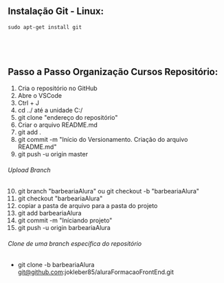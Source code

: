 ## Instalação Git - Linux:
``` 
sudo apt-get install git
```
## <br />

## Passo a Passo Organização Cursos Repositório:
1. Cria o repositório no GitHub
2. Abre o VSCode
3. Ctrl + J 
4. cd ../ até a unidade C:/
5. git clone "endereço do repositório"
6. Criar o arquivo README.md
7. git add .
8. git commit -m "Início do Versionamento. Criação do arquivo README.md"
9. git push -u origin master

###### Upload Branch
10. git branch "barbeariaAlura" ou git checkout -b "barbeariaAlura"
11. git checkout "barbeariaAlura"
12. copiar a pasta de arquivo para a pasta do projeto
13. git add barbeariaAlura
14. git commit -m "Iníciando projeto"
15. git push -u origin barbeariaAlura

###### Clone de uma branch específica do repositório 
* git clone -b barbeariaAlura git@github.com:jokleber85/aluraFormacaoFrontEnd.git
